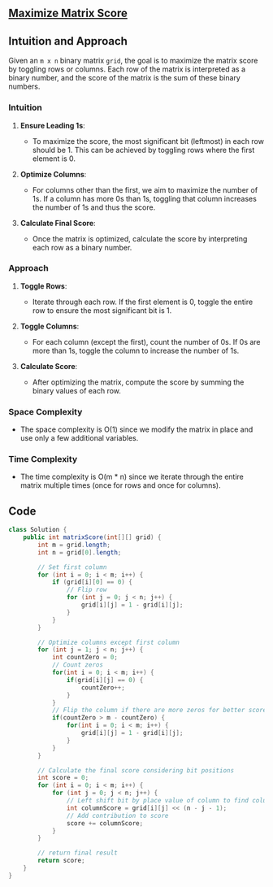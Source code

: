 
## [Maximize Matrix Score](https://leetcode.com/problems/score-after-flipping-matrix/description/?envType=daily-question&envId=2024-05-13)

## Intuition and Approach
Given an `m x n` binary matrix `grid`, the goal is to maximize the matrix score by toggling rows or columns. Each row of the matrix is interpreted as a binary number, and the score of the matrix is the sum of these binary numbers.

### Intuition
1. **Ensure Leading 1s**:
   - To maximize the score, the most significant bit (leftmost) in each row should be 1. This can be achieved by toggling rows where the first element is 0.

2. **Optimize Columns**:
   - For columns other than the first, we aim to maximize the number of 1s. If a column has more 0s than 1s, toggling that column increases the number of 1s and thus the score.

3. **Calculate Final Score**:
   - Once the matrix is optimized, calculate the score by interpreting each row as a binary number.

### Approach
1. **Toggle Rows**:
   - Iterate through each row. If the first element is 0, toggle the entire row to ensure the most significant bit is 1.

2. **Toggle Columns**:
   - For each column (except the first), count the number of 0s. If 0s are more than 1s, toggle the column to increase the number of 1s.

3. **Calculate Score**:
   - After optimizing the matrix, compute the score by summing the binary values of each row.

### Space Complexity
- The space complexity is O(1) since we modify the matrix in place and use only a few additional variables.

### Time Complexity
- The time complexity is O(m * n) since we iterate through the entire matrix multiple times (once for rows and once for columns).

## Code
```java
class Solution {
    public int matrixScore(int[][] grid) {
        int m = grid.length;
        int n = grid[0].length;

        // Set first column
        for (int i = 0; i < m; i++) {
            if (grid[i][0] == 0) {
                // Flip row
                for (int j = 0; j < n; j++) {
                    grid[i][j] = 1 - grid[i][j];
                }
            }
        }

        // Optimize columns except first column
        for (int j = 1; j < n; j++) {
            int countZero = 0;
            // Count zeros
            for(int i = 0; i < m; i++) {
                if(grid[i][j] == 0) {
                    countZero++;
                }
            }
            // Flip the column if there are more zeros for better score
            if(countZero > m - countZero) {
                for(int i = 0; i < m; i++) {
                    grid[i][j] = 1 - grid[i][j];
                }
            }
        }

        // Calculate the final score considering bit positions
        int score = 0;
        for (int i = 0; i < m; i++) {
            for (int j = 0; j < n; j++) {
                // Left shift bit by place value of column to find column contribution
                int columnScore = grid[i][j] << (n - j - 1);
                // Add contribution to score
                score += columnScore;
            }
        }

        // return final result
        return score;
    }
}
```

